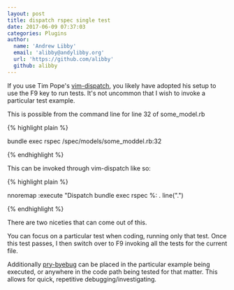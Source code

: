 ```yaml
---
layout: post
title: dispatch rspec single test
date: 2017-06-09 07:37:03
categories: Plugins
author:
  name: 'Andrew Libby'
  email: 'alibby@andylibby.org'
  url: 'https://github.com/alibby'
  github: alibby
---
```


If you use Tim Pope's [vim-dispatch](https://github.com/tpope/vim-dispatch), you
likely have adopted his setup to use the F9 key to run tests. It's not
uncommon that I wish to invoke a particular test example.

This is possible from the command line for line 32 of some_model.rb

{% highlight plain %}

bundle exec rspec /spec/models/some_moddel.rb:32

{% endhighlight %}

This can be invoked through vim-dispatch like so:

{% highlight plain %}

nnoremap <F8> :execute "Dispatch bundle exec rspec %: . line(".")<CR>

{% endhighlight %}

There are two niceties that can come out of this.

You can focus on a particular test when coding, running only that test.  Once
this test passes, I then switch over to F9 invoking all the tests for the
current file.

Additionally
[pry-byebug](https://github.com/deivid-rodriguez/pry-byebug) can be placed in the
particular example being executed, or anywhere in the code path being tested
for that matter.  This allows for quick, repetitive debugging/investigating.
